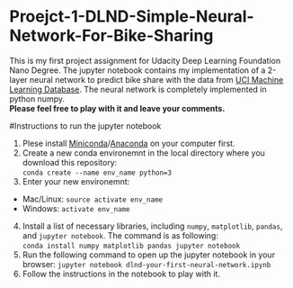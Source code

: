 # Proejct-1-DLND-Simple-Neural-Network-For-Bike-Sharing

This is my first project assignment for Udacity Deep Learning Foundation Nano Degree. 
The jupyter notebook contains my implementation of a 2-layer neural network to predict bike share with the data from
[UCI Machine Learning Database](https://archive.ics.uci.edu/ml/datasets/Bike+Sharing+Dataset).
The neural network is completely implemented in python numpy.<br />
**Please feel free to play with it and leave your comments.** 

#Instructions to run the jupyter notebook
1. Plese install [Miniconda](https://conda.io/miniconda.html)/[Anaconda](https://www.continuum.io/downloads) on your computer first.
2. Create a new conda environemnt in the local directory where you download this repository:<br />
```conda create --name env_name python=3```
3. Enter your new environemnt:<br />
  * Mac/Linux: ```source activate env_name```
  * Windows: ```activate env_name```
4. Install a list of necessary libraries, including `numpy`, `matplotlib`, `pandas`, and `jupyter notebook`. The command is as following: <br />
```conda install numpy matplotlib pandas jupyter notebook```
5. Run the following command to open up the jupyter notebook in your browser:
```jupyter notebook dlnd-your-first-neural-network.ipynb```
6. Follow the instructions in the notebook to play with it.


